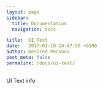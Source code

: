 ```yaml
---
layout: page
sidebar:
  title: Documentation
  navigation: docs

title:  UI Text
date:   2017-01-10 14:47:50 +0100
author: Desired Persona
post_meta: false
permalink: /docs/ui-text/
---
```


UI Text info